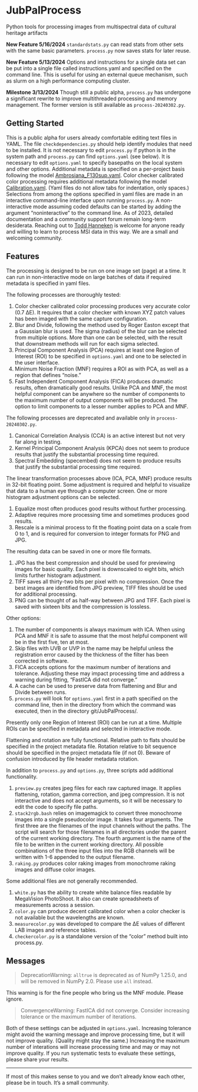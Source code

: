 # JubPalProcess
Python tools for processing images from multispectral data of cultural heritage artifacts

**New Feature 5/16/2024** `standardstats.py` can read stats from other sets with the same basic parameters. 
`process.py` now saves stats for later reuse.

**New Feature 5/13/2024** Options and instructions for a single data set can be put into a single file called instructions.yaml and specified on the command line. 
This is useful for using an external queue mechanism, such as slurm on a high performance computing cluster.

**Milestone 3/13/2024** Though still a public alpha, `process.py` has undergone a significant rewrite to improve multithreaded processing and memory management. 
The former version is still available as `process-20240302.py`.

## Getting Started

This is a public alpha for users already comfortable editing text files in YAML. 
The file `checkdependencies.py` should help identify modules that need to be installed. 
It is not necessary to edit `process.py` if python is in the system path and `process.py` can find `options.yaml` (see below).
It is necessary to edit `options.yaml` to specify basepaths on the local system and other options. 
Additional metadata is specified on a per-project basis following the model [Ambrosiana\_F130sup.yaml](https://palimpsest.stmarytx.edu/Ambrosiana2023/Ambrosiana_F130sup/Ambrosiana_F130sup.yaml).
Color checker calibrated color processing requires additional metadata following the model [Calibration.yaml](https://palimpsest.stmarytx.edu/Ambrosiana2023/Calibration/Calibration.yaml).
(Yaml files do not allow tabs for indentation, only spaces.)
Selections from among the options specified in yaml files are made in an interactive command-line interface upon running `process.py`.
A non-interactive mode assuming coded defaults can be started by adding the argument “noninteractive” to the command line.
As of 2023, detailed documentation and a community support forum remain long-term desiderata.
Reaching out to [Todd Hanneken](mailto:thanneken@stmarytx.edu) is welcome for anyone ready and willing to learn to process MSI data in this way.
We are a small and welcoming community.

## Features

The processing is designed to be run on one image set (page) at a time.
It can run in non-interactive mode on large batches of data if required metadata is specified in yaml files.

The following processes are thoroughly tested:

1. Color checker calibrated color processing produces very accurate color (0.7 ΔE).
It requires that a color checker with known XYZ patch values has been imaged with the same capture configuration.
1. Blur and Divide, following the method used by Roger Easton except that a Gaussian blur is used.
The sigma (radius) of the blur can be selected from multiple options.
More than one can be selected, with the result that downstream methods will run for each sigma selected.
1. Principal Component Analysis (PCA) requires at least one Region of Interest (ROI) to be specified in `options.yaml` and one to be selected in the user interface.
1. Minimum Noise Fraction (MNF) requires a ROI as with PCA, as well as a region that defines “noise.”
1. Fast Independent Component Analysis (FICA) produces dramatic results, often dramatically good results.
Unlike PCA and MNF, the most helpful component can be anywhere so the number of components to the maximum number of output components will be produced. 
The option to limit components to a lesser number applies to PCA and MNF.

The following processes are deprecated and available only in `process-20240302.py`. 

1. Canonical Correlation Analysis (CCA) is an active interest but not very far along in testing.
1. Kernel Principal Component Analysis (KPCA) does not seem to produce results that justify the substantial processing time required.
1. Spectral Embedding (specembed) does not seem to produce results that justify the substantial processing time required.

The linear transformation processes above (ICA, PCA, MNF) produce results in 32-bit floating point.
Some adjustment is required and helpful to visualize that data to a human eye through a computer screen.
One or more histogram adjustment options can be selected.

1. Equalize most often produces good results without further processing.
1. Adaptive requires more processing time and sometimes produces good results.
1. Rescale is a minimal process to fit the floating point data on a scale from 0 to 1, and is required for conversion to integer formats for PNG and JPG.

The resulting data can be saved in one or more file formats.

1. JPG has the best compression and should be used for previewing images for basic quality.
Each pixel is downscaled to eight bits, which limits further histogram adjustment.
1. TIFF saves all thirty-two bits per pixel with no compression.
Once the best images are identified from JPG preview, TIFF files should be used for additional processing.
1. PNG can be thought of as half-way between JPG and TIFF.
Each pixel is saved with sixteen bits and the compression is lossless.

Other options:

1. The number of components is always maximum with ICA. 
When using PCA and MNF it is safe to assume that the most helpful component will be in the first five, ten at most.
1. Skip files with UVB or UVP in the name may be helpful unless the registration error caused by the thickness of the filter has been corrected in software.
1. FICA accepts options for the maximum number of iterations and tolerance.
Adjusting these may impact processing time and address a warning during fitting, “FastICA did not converge.”
1. A cache can be used to preserve data from flattening and Blur and Divide between runs.
1. `process.py` will look for `options.yaml` first in a path specified on the command line, then in the directory from which the command was executed, then in the directory git/JubPalProcess/. 

Presently only one Region of Interest (ROI) can be run at a time.
Multiple ROIs can be specified in metadata and selected in interactive mode.

Flattening and rotation are fully functional.
Relative path to flats should be specified in the project metadata file.
Rotation relative to bit sequence should be specified in the project metadata file (if not 0).
Beware of confusion introduced by file header metadata rotation.

In addition to `process.py` and `options.py`, three scripts add additional functionality.

1. `preview.py` creates jpeg files for each raw captured image.
It applies flattening, rotation, gamma correction, and jpeg compression.
It is not interactive and does not accept arguments, so it will be necessary to edit the code to specify file paths.
1. `stack2rgb.bash` relies on imagemagick to convert three monochrome images into a single pseudocolor image.
It takes four arguments.
The first three are the filenames of the input channels without the paths.
The script will search for those filenames in all directories under the parent of the current working directory.
The fourth argument is the name of the file to be written in the current working directory.
All possible combinations of the three input files into the RGB channels will be written with 1-6 appended to the output filename.
1. `raking.py` produces color raking images from monochrome raking images and diffuse color images.

Some additional files are not generally recommended.

1. `white.py` has the ability to create white balance files readable by MegaVision PhotoShoot.
It also can create spreadsheets of measurements across a session.
1. `color.py` can produce decent calibrated color when a color checker is not available but the wavelengths are known.
1. `measurecolor.py` was developed to compare the ΔE values of different LAB images and reference tables.
1. `checkercolor.py` is a standalone version of the “color” method built into process.py.

## Messages

> DeprecationWarning: `alltrue` is deprecated as of NumPy 1.25.0, and will be removed in NumPy 2.0. Please use `all` instead.

This warning is for the fine people who bring us the MNF module. Please ignore.

> ConvergenceWarning: FastICA did not converge. Consider increasing tolerance or the maximum number of iterations.

Both of these settings can be adjusted in `options.yaml`. 
Increasing tolerance might avoid the warning message and improve processing time, but it will not improve quality. 
(Quality might stay the same.) 
Increasing the maximum number of interations will increase processing time and may or may not improve quality. 
If you run systematic tests to evaluate these settings, please share your results. 

---

If most of this makes sense to you and we don’t already know each other, please be in touch.
It’s a small community.

